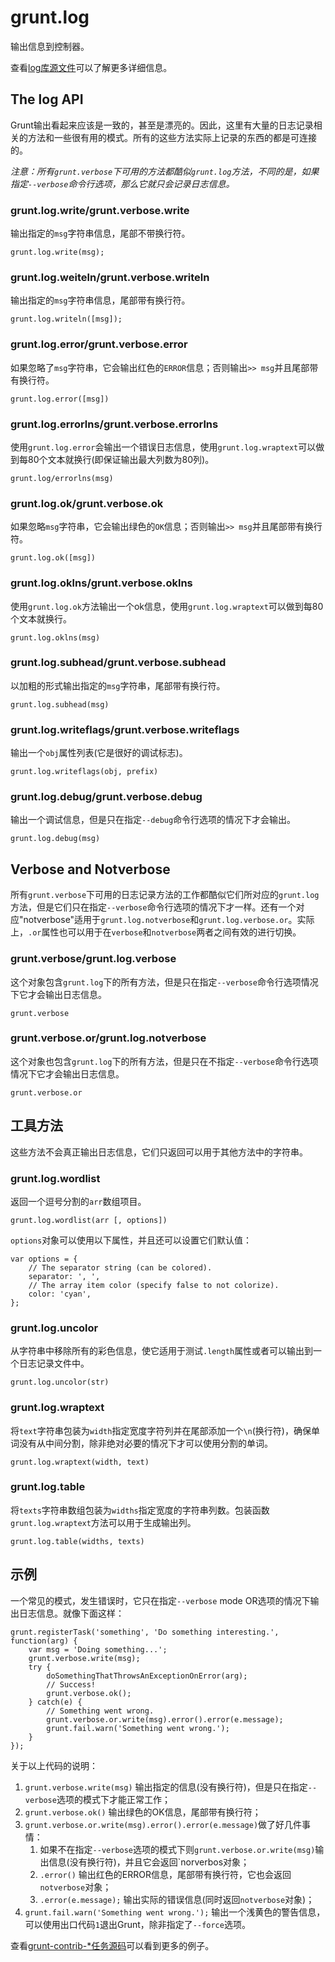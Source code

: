 # grunt.log

输出信息到控制器。

查看[log库源文件](https://github.com/gruntjs/grunt/blob/master/lib/grunt/log.js)可以了解更多详细信息。

## The log API

Grunt输出看起来应该是一致的，甚至是漂亮的。因此，这里有大量的日志记录相关的方法和一些很有用的模式。所有的这些方法实际上记录的东西的都是可连接的。

*注意：所有`grunt.verbose`下可用的方法都酷似`grunt.log`方法，不同的是，如果指定`--verbose`命令行选项，那么它就只会记录日志信息。*

### grunt.log.write/grunt.verbose.write

输出指定的`msg`字符串信息，尾部不带换行符。

    grunt.log.write(msg);
    
### grunt.log.weiteln/grunt.verbose.writeln

输出指定的`msg`字符串信息，尾部带有换行符。

    grunt.log.writeln([msg]);
    
### grunt.log.error/grunt.verbose.error

如果忽略了`msg`字符串，它会输出红色的`ERROR`信息；否则输出`>> msg`并且尾部带有换行符。

    grunt.log.error([msg])
    
### grunt.log.errorlns/grunt.verbose.errorlns

使用`grunt.log.error`会输出一个错误日志信息，使用`grunt.log.wraptext`可以做到每80个文本就换行(即保证输出最大列数为80列)。

    grunt.log/errorlns(msg)
    
### grunt.log.ok/grunt.verbose.ok

如果忽略`msg`字符串，它会输出绿色的`OK`信息；否则输出`>> msg`并且尾部带有换行符。

    grunt.log.ok([msg])
    
### grunt.log.oklns/grunt.verbose.oklns

使用`grunt.log.ok`方法输出一个ok信息，使用`grunt.log.wraptext`可以做到每80个文本就换行。
    
    grunt.log.oklns(msg)
    
### grunt.log.subhead/grunt.verbose.subhead

以加粗的形式输出指定的`msg`字符串，尾部带有换行符。

    grunt.log.subhead(msg)
    
### grunt.log.writeflags/grunt.verbose.writeflags

输出一个`obj`属性列表(它是很好的调试标志)。

    grunt.log.writeflags(obj, prefix)
    
### grunt.log.debug/grunt.verbose.debug

输出一个调试信息，但是只在指定`--debug`命令行选项的情况下才会输出。

    grunt.log.debug(msg)
    
## Verbose and Notverbose

所有`grunt.verbose`下可用的日志记录方法的工作都酷似它们所对应的`grunt.log`方法，但是它们只在指定`--verbose`命令行选项的情况下才一样。还有一个对应"notverbose"适用于`grunt.log.notverbose`和`grunt.log.verbose.or`。实际上，`.or`属性也可以用于在`verbose`和`notverbose`两者之间有效的进行切换。

### grunt.verbose/grunt.log.verbose

这个对象包含`grunt.log`下的所有方法，但是只在指定`--verbose`命令行选项情况下它才会输出日志信息。

    grunt.verbose
    
### grunt.verbose.or/grunt.log.notverbose

这个对象也包含`grunt.log`下的所有方法，但是只在不指定`--verbose`命令行选项情况下它才会输出日志信息。

    grunt.verbose.or
    
## 工具方法

这些方法不会真正输出日志信息，它们只返回可以用于其他方法中的字符串。

### grunt.log.wordlist

返回一个逗号分割的`arr`数组项目。

    grunt.log.wordlist(arr [, options])
    
`options`对象可以使用以下属性，并且还可以设置它们默认值：

    var options = {
        // The separator string (can be colored).
        separator: ', ',
        // The array item color (specify false to not colorize).
        color: 'cyan',
    };

### grunt.log.uncolor

从字符串中移除所有的彩色信息，使它适用于测试`.length`属性或者可以输出到一个日志记录文件中。

    grunt.log.uncolor(str)
    
### grunt.log.wraptext

将`text`字符串包装为`width`指定宽度字符列并在尾部添加一个`\n`(换行符)，确保单词没有从中间分割，除非绝对必要的情况下才可以使用分割的单词。

    grunt.log.wraptext(width, text)

### grunt.log.table

将`texts`字符串数组包装为`widths`指定宽度的字符串列数。包装函数`grunt.log.wraptext`方法可以用于生成输出列。

    grunt.log.table(widths, texts)
    
## 示例

一个常见的模式，发生错误时，它只在指定`--verbose` mode OR选项的情况下输出日志信息。就像下面这样：

    grunt.registerTask('something', 'Do something interesting.', function(arg) {
        var msg = 'Doing something...';
        grunt.verbose.write(msg);
        try {
            doSomethingThatThrowsAnExceptionOnError(arg);
            // Success!
            grunt.verbose.ok();
        } catch(e) {
            // Something went wrong.
            grunt.verbose.or.write(msg).error().error(e.message);
            grunt.fail.warn('Something went wrong.');
        }
    });
    
关于以上代码的说明：

1. `grunt.verbose.write(msg)` 输出指定的信息(没有换行符)，但是只在指定`--verbose`选项的模式下才能正常工作；
2. `grunt.verbose.ok()` 输出绿色的OK信息，尾部带有换行符；
3. `grunt.verbose.or.write(msg).error().error(e.message)`做了好几件事情：
    1.  如果不在指定`--verbose`选项的模式下则`grunt.verbose.or.write(msg)`输出信息(没有换行符)，并且它会返回`norverbos对象；
    2.  `.error()` 输出红色的ERROR信息，尾部带有换行符，它也会返回`notverbose`对象；
    3. `.error(e.message);` 输出实际的错误信息(同时返回`notverbose`对象)；
4. `grunt.fail.warn('Something went wrong.');` 输出一个浅黄色的警告信息，可以使用出口代码`1`退出Grunt，除非指定了`--force`选项。

查看[grunt-contrib-*任务源码](https://github.com/gruntjs)可以看到更多的例子。
